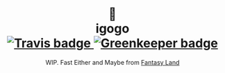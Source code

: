 <h1 align="center">
  🦄<br>
  igogo<br>
  <a href="https://travis-ci.org/bigslycat/igogo">
    <img alt="Travis badge" src="https://travis-ci.org/bigslycat/igogo.svg?branch=master">
  </a>
  <a href="https://greenkeeper.io/">
    <img alt="Greenkeeper badge" src="https://badges.greenkeeper.io/bigslycat/igogo.svg">
  </a>
</h1>

<p align="center">
  WIP. Fast Either and Maybe from
  <a href="https://github.com//fantasyland/fantasy-land">Fantasy Land</a>
</p>
